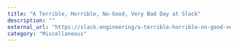 ```yaml
---
title: "A Terrible, Horrible, No-Good, Very Bad Day at Slack"
description: ""
external_url: "https://slack.engineering/a-terrible-horrible-no-good-very-bad-day-at-slack/"
category: "Miscellaneous"
---
```

